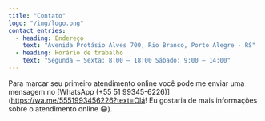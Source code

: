 ```yaml
---
title: "Contato"
logo: "/img/logo.png"
contact_entries:
  - heading: Endereço
    text: "Avenida Protásio Alves 700, Rio Branco, Porto Alegre - RS"
  - heading: Horário de trabalho
    text: "Segunda – Sexta: 8:00 – 18:00 Sábado: 9:00 – 14:00"
---
```


Para marcar seu primeiro atendimento online você pode me enviar uma mensagem no [WhatsApp (+55 51 99345-6226)](https://wa.me/5551993456226?text=Olá! Eu gostaria de mais informações sobre o atendimento online 😀).
